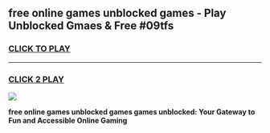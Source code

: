 
## free online games unblocked games - Play Unblocked Gmaes & Free #09tfs
<h3>
<a href="https://premium.freeplayer.one?title=free_online_games_unblocked_games&ref=01M">CLICK TO PLAY</a></h3>
<hr>

<h3>
<a href="https://premium.freeplayer.one?title=free_online_games_unblocked_games&ref=01M">CLICK 2 PLAY</a>
  
</h3>

<a href="https://premium.freeplayer.one?title=free_online_games_unblocked_games&ref=01M"><img src="https://clearcache.store/games.png"></a>


**free online games unblocked games games unblocked: Your Gateway to Fun and Accessible Online Gaming**
